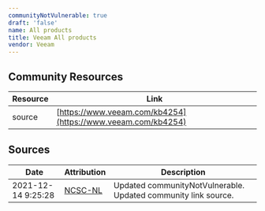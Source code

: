 ```yaml
---
communityNotVulnerable: true
draft: 'false'
name: All products
title: Veeam All products
vendor: Veeam
---
```



## Community Resources
| Resource | Link |
| --- | --- |
| source | [https://www.veeam.com/kb4254](https://www.veeam.com/kb4254) |


## Sources
| Date | Attribution | Description |
| --- | --- | --- |
| 2021-12-14 9:25:28 | [NCSC-NL](https://github.com/NCSC-NL/log4shell/blob/main/software/README.md) | Updated communityNotVulnerable. Updated community link source.  |
